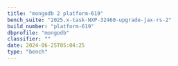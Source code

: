 ```yaml
---
title: "mongodb 2 platform-619"
bench_suite: "2025.x-task-NXP-32460-upgrade-jax-rs-2"
build_number: "platform-619"
dbprofile: "mongodb"
classifier: ""
date: 2024-06-25T05:04:25
type: "bench"
---
```

